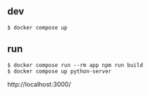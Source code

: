 ## dev

```
$ docker compose up
```

## run

```
$ docker compose run --rm app npm run build
$ docker compose up python-server
```

http://localhost:3000/
